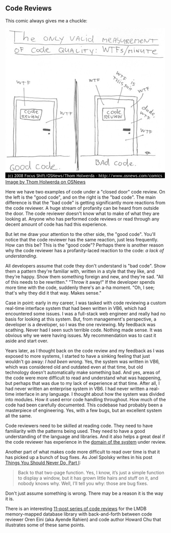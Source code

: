 ## Code Reviews

This comic always gives me a chuckle:

![WTFs/minute](/assets/images/wtfm.jpg)  
[Image by Thom Holwerda on OSNews](https://www.osnews.com/story/19266/wtfsm/?ref=matthewyancer.com)

Here we have two examples of code under a "closed door" code review. On the left is the "good code", and on the right is the "bad code". The main difference is that the "bad code" is getting significantly more reactions from the code reviewer. A huge stream of profanity can be heard from outside the door. The code reviewer doesn't know what to make of what they are looking at. Anyone who has performed code reviews or read through any decent amount of code has had this experience.

But let me draw your attention to the other side, the "good code". You'll notice that the code reviewer has the same reaction, just less frequently. How can this be? This is the "good code"? Perhaps there is another reason why the code reviewer has a profanity-laced reaction to the code: *a lack of understanding*.

All developers assume that code they don't understand is "bad code". Show them a pattern they're familiar with, written in a style that they like, and they're happy. Show them something foreign and new, and they're sad. "All of this needs to be rewritten." "Throw it away!" If the developer spends more time with the code, suddenly there's an a-ha moment. "Oh, I see; that's why they did it that way. Makes sense."

Case in point: early in my career, I was tasked with code reviewing a custom real-time interface system that had been written in VB6, which had encountered some issues. I was a full-stack web engineer and really had no basis for looking at this system. But, from management's perspective, a developer is a developer, so I was the one reviewing. My feedback was scathing. Never had I seen such terrible code. Nothing made sense. It was obvious why we were having issues. My recommendation was to cast it aside and start over.

Years later, as I thought back on the code review and my feedback as I was exposed to more systems, I started to have a sinking feeling that just wouldn't go away: *I had been wrong*. Yes, the system was written in VB6, which was considered old and outdated even at that time, but old technology doesn't automatically make something bad. And yes, areas of the code were more difficult to read and understand what was happening, but perhaps that was due to my lack of experience at that time. After all, I had never written an enterprise system in VB6. I had never written a real-time interface in any language. I thought about how the system was divided into modules. How it used error code handling throughout. How much of the code had been carefully documented. This codebase had probably been a masterpiece of engineering. Yes, with a few bugs, but an excellent system all the same.

Code reviewers need to be skilled at reading code. They need to have familiarity with the patterns being used. They need to have a good understanding of the language and libraries. And it also helps a great deal if the code reviewer has experience in the [domain of the system](https://www.youtube.com/watch?v=18q53eTwS54) under review.

Another part of what makes code more difficult to read over time is that it has picked up a bunch of bug fixes. As Joel Spolsky writes in his post [Things You Should Never Do, Part I](https://www.joelonsoftware.com/2000/04/06/things-you-should-never-do-part-i/):

>Back to that two-page function. Yes, I know, it’s just a simple function to display a window, but it has grown little hairs and stuff on it, and nobody knows why. Well, I’ll tell you why: those are bug fixes.

Don't just assume something is wrong. There may be a reason it is the way it is.

There is an interesting [11-post series of code reviews](https://ayende.com/blog/162754/reviewing-lightning-memory-mapped-database-library-partial) for the LMDB memory-mapped database library with back-and-forth between code reviewer Oren Eini (aka Ayende Rahien) and code author Howard Chu that illustrates some of these same points.
